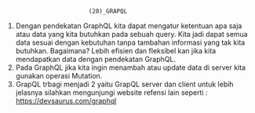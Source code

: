                             (20)_GRAPQL

1. Dengan pendekatan GraphQL kita dapat mengatur ketentuan apa saja atau data yang kita butuhkan pada sebuah query. Kita jadi dapat semua data sesuai dengan kebutuhan tanpa tambahan informasi yang tak kita butuhkan. Bagaimana? Lebih efisien dan fleksibel kan jika kita mendapatkan data dengan pendekatan GraphQL. 
2. Pada GraphQL jika kita ingin menambah atau update data di server kita gunakan operasi Mutation.
3. GrapQL trbagi menjadi 2 yaitu GrapQL server dan client untuk lebih jelasnya silahkan mengunjungi website refensi lain seperti : https://devsaurus.com/graphql